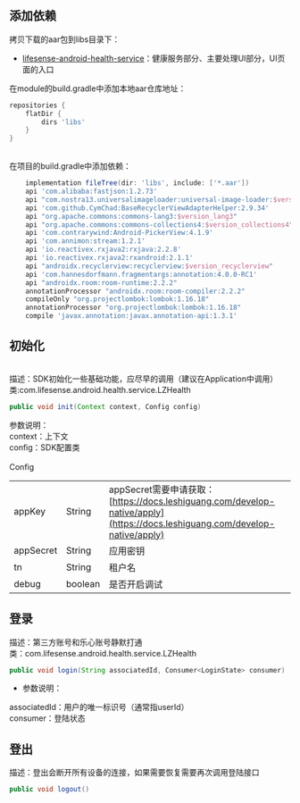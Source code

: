 <a name="wAasu"></a>
## 添加依赖
拷贝下载的aar包到libs目录下：

- [lifesense-android-health-service](https://github.com/leshiguang/maven-repository/packages/492064)：健康服务部分、主要处理UI部分，UI页面的入口

在module的build.gradle中添加本地aar仓库地址：
```groovy
repositories {
    flatDir {
        dirs 'libs'
    }
}
```

<br />在项目的build.gradle中添加依赖：<br />

```groovy
    implementation fileTree(dir: 'libs', include: ['*.aar'])
    api 'com.alibaba:fastjson:1.2.73'
    api "com.nostra13.universalimageloader:universal-image-loader:$version_imageloader"
	api 'com.github.CymChad:BaseRecyclerViewAdapterHelper:2.9.34'
    api "org.apache.commons:commons-lang3:$version_lang3"
    api "org.apache.commons:commons-collections4:$version_collections4"
	api 'com.contrarywind:Android-PickerView:4.1.9'
    api 'com.annimon:stream:1.2.1'
    api 'io.reactivex.rxjava2:rxjava:2.2.8'
    api 'io.reactivex.rxjava2:rxandroid:2.1.1'
    api "androidx.recyclerview:recyclerview:$version_recyclerview"
 	api 'com.hannesdorfmann.fragmentargs:annotation:4.0.0-RC1'
	api "androidx.room:room-runtime:2.2.2"
    annotationProcessor "androidx.room:room-compiler:2.2.2"
	compileOnly "org.projectlombok:lombok:1.16.18"
    annotationProcessor "org.projectlombok:lombok:1.16.18"
    compile 'javax.annotation:javax.annotation-api:1.3.1'
```
<a name="NaSja"></a>
## 初始化

<br />描述：SDK初始化一些基础功能，应尽早的调用（建议在Application中调用）<br />类:com.lifesense.android.health.service.LZHealth
```java
public void init(Context context, Config config)
```
参数说明：<br />context：上下文<br />config：SDK配置类<br />
<br />Config

|  |  |  |
| --- | --- | --- |
| appKey | String | appSecret需要申请获取：[https://docs.leshiguang.com/develop-native/apply](https://docs.leshiguang.com/develop-native/apply) |
| appSecret | String | 应用密钥 |
| tn | String | 租户名 |
| debug | boolean | 是否开启调试 |



<a name="GRiVG"></a>
## 登录
描述：第三方账号和乐心账号静默打通<br />类：com.lifesense.android.health.service.LZHealth<br />

```java
public void login(String associatedId, Consumer<LoginState> consumer)
```


- 参数说明：

associatedId：用户的唯一标识号（通常指userId）<br />consumer：登陆状态<br />

<a name="rHTss"></a>
## 登出
描述：登出会断开所有设备的连接，如果需要恢复需要再次调用登陆接口
```java
public void logout()
```



